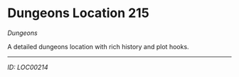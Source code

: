 # Dungeons Location 215

*Dungeons*

A detailed dungeons location with rich history and plot hooks.

---
*ID: LOC00214*
